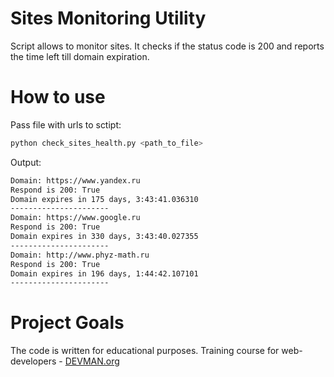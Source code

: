 # Sites Monitoring Utility

Script allows to monitor sites. It checks if the status code is 200 and reports the time left till domain expiration. 

# How to use

Pass file with urls to sctipt:

```bash
python check_sites_health.py <path_to_file>
```

Output:

```bash
Domain: https://www.yandex.ru
Respond is 200: True
Domain expires in 175 days, 3:43:41.036310
----------------------
Domain: https://www.google.ru
Respond is 200: True
Domain expires in 330 days, 3:43:40.027355
----------------------
Domain: http://www.phyz-math.ru
Respond is 200: True
Domain expires in 196 days, 1:44:42.107101
----------------------
```

# Project Goals

The code is written for educational purposes. Training course for web-developers - [DEVMAN.org](https://devman.org)

